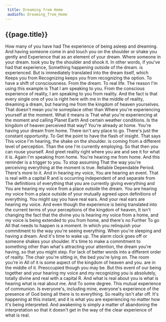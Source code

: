 ```yaml
---
 title: Dreaming from Home
 audiofn: Dreaming_from_Home
---
```


## {{page.title}}

How many of you have had The experience of being asleep and dreaming.
And having someone come in and touch you on the shoulder or shake you
gently and Experience that as an element of your dream. Where someone in
your dream. took you by the shoulder and shook it. In other words, if
you've had that experience, Something happening outside of the dream. is
experienced. But is immediately translated into the dream itself, which
Keeps you from Recognizing keeps you from recognizing the option. To
have a shift of consciousness. From the dream. To real life. The reason
I'm using this example is That I am speaking to you. From the conscious
experience of reality, I am speaking to you from reality. And the fact
is that every single one of you is right here with me in the middle of
reality, dreaming a dream, but hearing me from the kingdom of heaven
yourselves. That doesn't mean you're someplace other than Where you're
experiencing yourself at the moment. What it means is That what you're
experiencing at the moment and calling Planet Earth And certain weather
conditions. Is the kingdom of heaven perceived that way? You're already
at home. You're having your dream from home. There isn't any place to
go. There's just the constant opportunity. To Get the point to have the
flash of insight. That says This voice I'm hearing, the shake on the
shoulder. is coming from a different level of perception. Than the one
I'm currently employing. So that then you can rouse yourself. And greet
reality right where you are and see it for what it is. Again I'm
speaking from home. You're hearing me from home. And this reminder is a
trigger to you. To stop assuming That the way you're perceiving
everything at the moment is true. Reliable Dependable Period. There's
more to it. And in hearing my voice, You are hearing an event. That is
real with a capital R and is occurring independent of and separate from
The definitions of everything that you are currently giving everything
and You are hearing my voice from a place outside the dream. You are
hearing my voice from a place outside of your mutually agreed upon
definitions of everything. You might say you have real ears. And your
real ears are hearing my voice. And even though the experience is being
translated into the current terms of your perceptions of the kingdom of
heaven, It isn't changing the fact that the divine you is hearing my
voice from a home, and my voice is being extended to you from home, and
there's no Further To go All that needs to happen is a moment. In which
you relinquish your commitment to the way you're seeing everything. When
you're sleeping and having a dream. And it's time to wake up. The alarm
clock goes off or someone shakes your shoulder. It's time to make a
commitment to something other than what's attracting your attention, the
dream you're having, so that you might step. For lack of better words
into a different order of reality. The chair you're sitting in, the bed
you're lying on. The room you're in All of it is some aspect of the
kingdom of heaven and you. are in the middle of it. Preoccupied though
you may be. But this event of our being together and your hearing my
voice and my recognizing you is absolutely, totally divine and real with
a capital R. And what is real about you is what is hearing what is real
about me. And To some degree. This mutual experience of communion. Is
everyone's, including mine, everyone's experience of the presence of God
being all there is to everything. So reality isn't afar off. It's
happening at this instant, and it is what you are experiencing no matter
how it's being interpreted. And awakening is simply a matter of
abandoning the interpretation so that it doesn't get in the way of the
clear experience of what is real.

